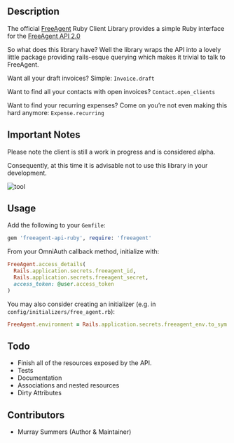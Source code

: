 Description
-----------
The official [FreeAgent](http://www.freeagent.com/) Ruby Client Library provides a simple Ruby interface for the [FreeAgent API 2.0](https://dev.freeagent.com/)

So what does this library have? Well the library wraps the API into a lovely little package providing rails-esque querying which makes it trivial to talk to FreeAgent.

Want all your draft invoices? Simple:
    `Invoice.draft`

Want to find all your contacts with open invoices?
    `Contact.open_clients`

Want to find your recurring expenses? Come on you’re not even making this hard anymore:
    `Expense.recurring`

Important Notes
---------------
Please note the client is still a work in progress and is considered alpha.

Consequently, at this time it is advisable not to use this library in your development.

![tool](https://dev.freeagent.com/images/interface/masthead/masthead.png)

Usage
-----

Add the following to your `Gemfile`:
```ruby
gem 'freeagent-api-ruby', require: 'freeagent'
```

From your OmniAuth callback method, initialize with:
```ruby
FreeAgent.access_details(
  Rails.application.secrets.freeagent_id,
  Rails.application.secrets.freeagent_secret,
  access_token: @user.access_token
)
```

You may also consider creating an initializer (e.g. in `config/initializers/free_agent.rb`):
```ruby
FreeAgent.environment = Rails.application.secrets.freeagent_env.to_sym # should be either :sandbox or :production
```

Todo
--------------------
* Finish all of the resources exposed by the API.
* Tests
* Documentation
* Associations and nested resources
* Dirty Attributes

Contributors
------------
  * Murray Summers (Author & Maintainer)
